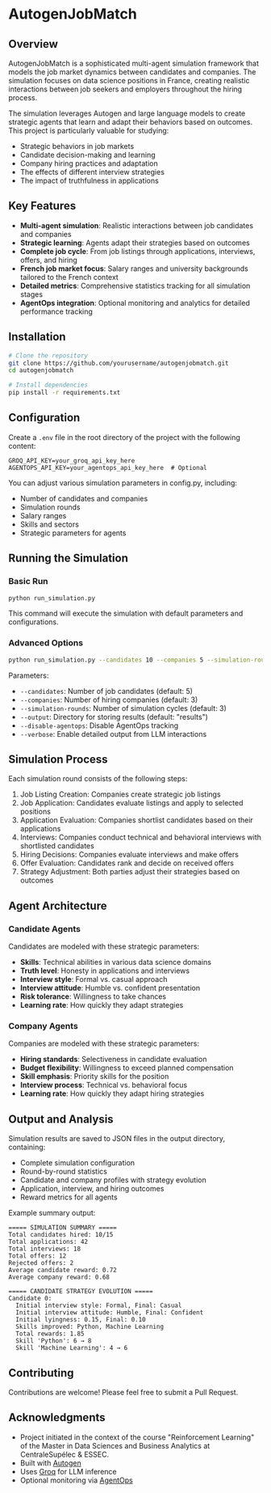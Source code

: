 # AutogenJobMatch

## Overview

AutogenJobMatch is a sophisticated multi-agent simulation framework that models the job market dynamics between candidates and companies. The simulation focuses on data science positions in France, creating realistic interactions between job seekers and employers throughout the hiring process.

The simulation leverages Autogen and large language models to create strategic agents that learn and adapt their behaviors based on outcomes. This project is particularly valuable for studying:

- Strategic behaviors in job markets
- Candidate decision-making and learning
- Company hiring practices and adaptation
- The effects of different interview strategies
- The impact of truthfulness in applications

## Key Features

- **Multi-agent simulation**: Realistic interactions between job candidates and companies
- **Strategic learning**: Agents adapt their strategies based on outcomes
- **Complete job cycle**: From job listings through applications, interviews, offers, and hiring
- **French job market focus**: Salary ranges and university backgrounds tailored to the French context
- **Detailed metrics**: Comprehensive statistics tracking for all simulation stages
- **AgentOps integration**: Optional monitoring and analytics for detailed performance tracking

## Installation

```bash
# Clone the repository
git clone https://github.com/yourusername/autogenjobmatch.git
cd autogenjobmatch

# Install dependencies
pip install -r requirements.txt
```

## Configuration
Create a `.env` file in the root directory of the project with the following content:

```env
GROQ_API_KEY=your_groq_api_key_here
AGENTOPS_API_KEY=your_agentops_api_key_here  # Optional
```

You can adjust various simulation parameters in config.py, including:

- Number of candidates and companies
- Simulation rounds
- Salary ranges
- Skills and sectors
- Strategic parameters for agents

## Running the Simulation

### Basic Run
```bash
python run_simulation.py
```

This command will execute the simulation with default parameters and configurations.

### Advanced Options
```bash
python run_simulation.py --candidates 10 --companies 5 --simulation-rounds 3 --output custom_results
```
Parameters:

- `--candidates`: Number of job candidates (default: 5)
- `--companies`: Number of hiring companies (default: 3)
- `--simulation-rounds`: Number of simulation cycles (default: 3)
- `--output`: Directory for storing results (default: "results")
- `--disable-agentops`: Disable AgentOps tracking
- `--verbose`: Enable detailed output from LLM interactions

## Simulation Process
Each simulation round consists of the following steps:

1. Job Listing Creation: Companies create strategic job listings
2. Job Application: Candidates evaluate listings and apply to selected positions
3. Application Evaluation: Companies shortlist candidates based on their applications
4. Interviews: Companies conduct technical and behavioral interviews with shortlisted candidates
5. Hiring Decisions: Companies evaluate interviews and make offers
6. Offer Evaluation: Candidates rank and decide on received offers
7. Strategy Adjustment: Both parties adjust their strategies based on outcomes

## Agent Architecture

### Candidate Agents

Candidates are modeled with these strategic parameters:
- **Skills**: Technical abilities in various data science domains
- **Truth level**: Honesty in applications and interviews
- **Interview style**: Formal vs. casual approach
- **Interview attitude**: Humble vs. confident presentation
- **Risk tolerance**: Willingness to take chances
- **Learning rate**: How quickly they adapt strategies

### Company Agents

Companies are modeled with these strategic parameters:
- **Hiring standards**: Selectiveness in candidate evaluation
- **Budget flexibility**: Willingness to exceed planned compensation
- **Skill emphasis**: Priority skills for the position
- **Interview process**: Technical vs. behavioral focus
- **Learning rate**: How quickly they adapt hiring strategies

## Output and Analysis

Simulation results are saved to JSON files in the output directory, containing:
- Complete simulation configuration
- Round-by-round statistics
- Candidate and company profiles with strategy evolution
- Application, interview, and hiring outcomes
- Reward metrics for all agents

Example summary output:
```
===== SIMULATION SUMMARY =====
Total candidates hired: 10/15
Total applications: 42
Total interviews: 18
Total offers: 12
Rejected offers: 2
Average candidate reward: 0.72
Average company reward: 0.68

===== CANDIDATE STRATEGY EVOLUTION =====
Candidate 0:
  Initial interview style: Formal, Final: Casual
  Initial interview attitude: Humble, Final: Confident
  Initial lyingness: 0.15, Final: 0.10
  Skills improved: Python, Machine Learning
  Total rewards: 1.85
  Skill 'Python': 6 → 8
  Skill 'Machine Learning': 4 → 6
```

## Contributing

Contributions are welcome! Please feel free to submit a Pull Request.

## Acknowledgments
- Project initiated in the context of the course "Reinforcement Learning" of the Master in Data Sciences and Business Analytics at CentraleSupélec & ESSEC.
- Built with [Autogen](https://github.com/microsoft/autogen)
- Uses [Groq](https://groq.com/) for LLM inference
- Optional monitoring via [AgentOps](https://www.agentops.ai/)